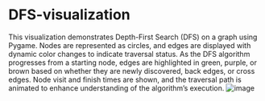 # DFS-visualization
This visualization demonstrates Depth-First Search (DFS) on a graph using Pygame. Nodes are represented as circles, and edges are displayed with dynamic color changes to indicate traversal status. 
As the DFS algorithm progresses from a starting node, edges are highlighted in green, purple, or brown based on whether they are newly discovered,
back edges, or cross edges. Node visit and finish times are shown, and the traversal path is animated to enhance understanding of the algorithm’s execution.
![image](https://github.com/user-attachments/assets/765d084f-dad2-4a82-8e61-dab31695c8b1)
